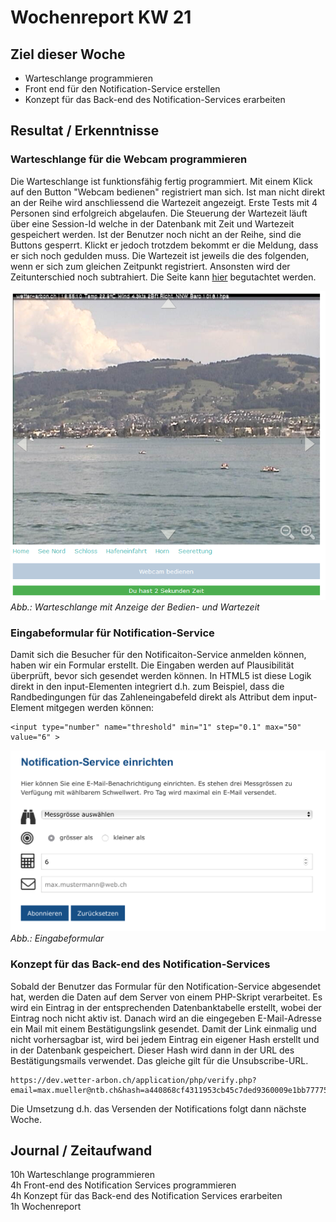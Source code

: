 # Wochenreport KW 21

## Ziel dieser Woche
* Warteschlange programmieren
* Front end für den Notification-Service erstellen
* Konzept für das Back-end des Notification-Services erarbeiten

## Resultat / Erkenntnisse
### Warteschlange für die Webcam programmieren
Die Warteschlange ist funktionsfähig fertig programmiert. Mit einem Klick auf den Button "Webcam bedienen" registriert man sich. Ist man nicht direkt an der Reihe wird anschliessend die Wartezeit angezeigt. Erste Tests mit 4 Personen sind erfolgreich abgelaufen. Die Steuerung der Wartezeit läuft über eine Session-Id welche in der Datenbank mit Zeit und Wartezeit gespeichert werden. Ist der Benutzer noch nicht an der Reihe, sind die Buttons gesperrt. Klickt er jedoch trotzdem bekommt er die Meldung, dass er sich noch gedulden muss. Die Wartezeit ist jeweils die des folgenden, wenn er sich zum gleichen Zeitpunkt registriert. Ansonsten wird der Zeitunterschied noch subtrahiert. Die Seite kann [hier](https://dev.wetter-arbon.ch/webcam) begutachtet werden.

![Screenshot](/img/warteschlange.PNG)  
*Abb.: Warteschlange mit Anzeige der Bedien- und Wartezeit* 

### Eingabeformular für Notification-Service
Damit sich die Besucher für den Notificaiton-Service anmelden können, haben wir ein Formular erstellt. Die Eingaben werden auf Plausibilität überprüft, bevor sich gesendet werden können. In HTML5 ist diese Logik direkt in den input-Elementen integriert d.h. zum Beispiel, dass die Randbedingungen für das Zahleneingabefeld direkt als Attribut dem input-Element mitgegen werden können:

```
<input type="number" name="threshold" min="1" step="0.1" max="50" value="6" >
```

![Screenshot](/img/formular.png)  
*Abb.: Eingabeformular* 


### Konzept für das Back-end des Notification-Services
Sobald der Benutzer das Formular für den Notification-Service abgesendet hat, werden die Daten auf dem Server von einem PHP-Skript verarbeitet. Es wird ein Eintrag in der entsprechenden Datenbanktabelle erstellt, wobei der Eintrag noch nicht aktiv ist. Danach wird an die eingegeben E-Mail-Adresse ein Mail mit einem Bestätigungslink gesendet. Damit der Link einmalig und nicht vorhersagbar ist, wird bei jedem Eintrag ein eigener Hash erstellt und in der Datenbank gespeichert. Dieser Hash wird dann in der URL des Bestätigungsmails verwendet. Das gleiche gilt für die Unsubscribe-URL.

```
https://dev.wetter-arbon.ch/application/php/verify.php?email=max.mueller@ntb.ch&hash=a440868cf4311953cb45c7ded9360009e1bb77775b6395a3e13aa9ef831794b1
```

Die Umsetzung d.h. das Versenden der Notifications folgt dann nächste Woche.

## Journal / Zeitaufwand
10h Warteschlange programmieren  
4h Front-end des Notification Services programmieren  
4h Konzept für das Back-end des Notification Services erarbeiten  
1h Wochenreport  
